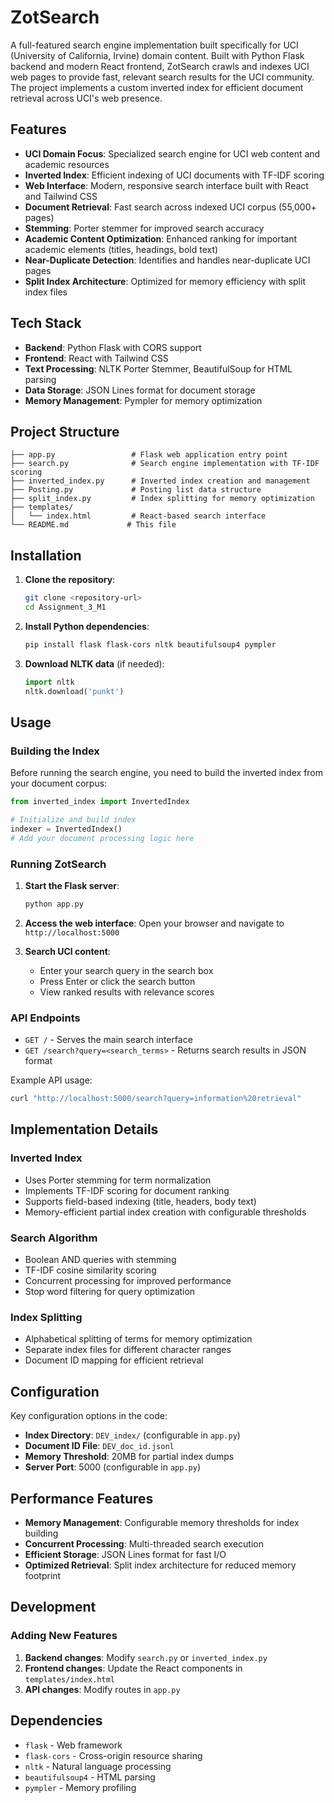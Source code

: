 # ZotSearch

A full-featured search engine implementation built specifically for UCI (University of California, Irvine) domain content. Built with Python Flask backend and modern React frontend, ZotSearch crawls and indexes UCI web pages to provide fast, relevant search results for the UCI community. The project implements a custom inverted index for efficient document retrieval across UCI's web presence.

## Features

- **UCI Domain Focus**: Specialized search engine for UCI web content and academic resources
- **Inverted Index**: Efficient indexing of UCI documents with TF-IDF scoring
- **Web Interface**: Modern, responsive search interface built with React and Tailwind CSS
- **Document Retrieval**: Fast search across indexed UCI corpus (55,000+ pages)
- **Stemming**: Porter stemmer for improved search accuracy
- **Academic Content Optimization**: Enhanced ranking for important academic elements (titles, headings, bold text)
- **Near-Duplicate Detection**: Identifies and handles near-duplicate UCI pages
- **Split Index Architecture**: Optimized for memory efficiency with split index files

## Tech Stack

- **Backend**: Python Flask with CORS support
- **Frontend**: React with Tailwind CSS
- **Text Processing**: NLTK Porter Stemmer, BeautifulSoup for HTML parsing
- **Data Storage**: JSON Lines format for document storage
- **Memory Management**: Pympler for memory optimization

## Project Structure

```
├── app.py                 # Flask web application entry point
├── search.py              # Search engine implementation with TF-IDF scoring
├── inverted_index.py      # Inverted index creation and management
├── Posting.py             # Posting list data structure
├── split_index.py         # Index splitting for memory optimization
├── templates/
│   └── index.html         # React-based search interface
└── README.md             # This file
```

## Installation

1. **Clone the repository**:
   ```bash
   git clone <repository-url>
   cd Assignment_3_M1
   ```

2. **Install Python dependencies**:
   ```bash
   pip install flask flask-cors nltk beautifulsoup4 pympler
   ```

3. **Download NLTK data** (if needed):
   ```python
   import nltk
   nltk.download('punkt')
   ```

## Usage

### Building the Index

Before running the search engine, you need to build the inverted index from your document corpus:

```python
from inverted_index import InvertedIndex

# Initialize and build index
indexer = InvertedIndex()
# Add your document processing logic here
```

### Running ZotSearch

1. **Start the Flask server**:
   ```bash
   python app.py
   ```

2. **Access the web interface**:
   Open your browser and navigate to `http://localhost:5000`

3. **Search UCI content**:
   - Enter your search query in the search box
   - Press Enter or click the search button
   - View ranked results with relevance scores

### API Endpoints

- `GET /` - Serves the main search interface
- `GET /search?query=<search_terms>` - Returns search results in JSON format

Example API usage:
```bash
curl "http://localhost:5000/search?query=information%20retrieval"
```

## Implementation Details

### Inverted Index
- Uses Porter stemming for term normalization
- Implements TF-IDF scoring for document ranking
- Supports field-based indexing (title, headers, body text)
- Memory-efficient partial index creation with configurable thresholds

### Search Algorithm
- Boolean AND queries with stemming
- TF-IDF cosine similarity scoring
- Concurrent processing for improved performance
- Stop word filtering for query optimization

### Index Splitting
- Alphabetical splitting of terms for memory optimization
- Separate index files for different character ranges
- Document ID mapping for efficient retrieval

## Configuration

Key configuration options in the code:

- **Index Directory**: `DEV_index/` (configurable in `app.py`)
- **Document ID File**: `DEV_doc_id.jsonl`
- **Memory Threshold**: 20MB for partial index dumps
- **Server Port**: 5000 (configurable in `app.py`)

## Performance Features

- **Memory Management**: Configurable memory thresholds for index building
- **Concurrent Processing**: Multi-threaded search execution
- **Efficient Storage**: JSON Lines format for fast I/O
- **Optimized Retrieval**: Split index architecture for reduced memory footprint

## Development

### Adding New Features

1. **Backend changes**: Modify `search.py` or `inverted_index.py`
2. **Frontend changes**: Update the React components in `templates/index.html`
3. **API changes**: Modify routes in `app.py`

## Dependencies

- `flask` - Web framework
- `flask-cors` - Cross-origin resource sharing
- `nltk` - Natural language processing
- `beautifulsoup4` - HTML parsing
- `pympler` - Memory profiling

